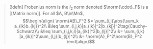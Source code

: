 > [!defn] 
> Frobenius norm is the $l_2$ norm denoted $\norm{\cdot}_F$ is a [[Matrix norm]]. For all $A, B\in\Mn$,
> $$\begin{align}
> \norm{AB}_F^2 &= \sum_{i,j}\abs{\sum_k a_{ik}b_{kj}}^2\\
> &\leq \sum_{i,j,k}|a_{ik}|^2|b_{kj}|^2\tag{Cauchy-Schwarz}\\
> &\leq \sum_{i,j,k,l}|a_{ik}|^2|b_{lj}|^2\\
> &= \sum_{i,k} |a_{ik}|^2\sum_{l,j}|b_{lj}|^2\\
> &= \norm{A}_F^2\norm{B}_F^2
> \end{align}$$

